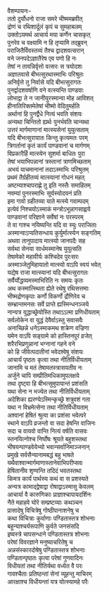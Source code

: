 वैशम्पायनः-  
ततो दुर्योधनो राजा समरे भीष्ममब्रवीत्  
द्रोणं च रथिशार्दूलं कृपं च सुमहाबलम्  
उक्तोऽयमर्थ आचार्य मया कर्णेन चासकृत्  
पुनरेव च वक्ष्यामि न हि तृप्यामि तद्ब्रुवन्  
पराजितैर्विवस्तव्यं तैश्च द्वादशवत्सरान्  
वने जनपदेऽज्ञातैरेष एव पणो हि नः  
तेषां न तावन्निर्वृत्तो वत्सरः स त्रयोदशः  
अज्ञातवासे बीभत्सुरथास्माभिः परिश्रुतः  
अनिर्वृत्ते तु निर्वासे यदि बीभत्सुरागतः  
पुनर्द्वादशवर्षाणि वने वत्स्यन्ति पाण्डवाः  
लोभाद्वा ते न जानीयुरस्मान्वा मोह आविशत्  
हीनातिरिक्तमेतेषां भीष्मो वेदितुमर्हति  
अर्थानां हि पुनर्द्वैधे नित्यं भवति संशयः  
अन्यथा चिन्तितो ह्यर्थः पुनर्भवति चान्यथा  
उत्तरं मार्गमाणानां मात्स्यसेनां युयुत्सताम्  
यदि बीभत्सुरायातः किन्तु कृत्यमतः परम्  
त्रिगर्तानां कृतं कार्यं पाण्डवानां च मार्गणम्  
विप्रकारैर्हि मात्स्येन सुशर्मा बाधितः पुरा  
तेषां भयाभिपन्नानां त्रस्तानां त्राणमिच्छताम्  
अभयं याचमानानां तदाऽस्माभिः परिश्रुतम्  
प्रथमं तैर्ग्रहीतव्यं मात्स्यानां गोधनं महत्  
अष्टम्याश्चापराह्णे तु इति नस्तैः समाहितम्  
नवम्यां पुनरस्माभिः सूर्यस्योदयनं प्रति  
इमा गावो ग्रहीतव्या याते मत्स्ये गवाम्पदम्  
इत्येवं निश्चयोऽस्माकं मन्त्रोऽभून्नागसाह्वये  
पाण्डवानां परिज्ञाने सर्वेषां नः परस्परम्  
ते वा गाश्च नयिष्यन्ति यदि वा स्युः पराजिताः  
अस्मान्वाऽप्यतिसन्धाय कुर्युर्मात्स्येन सङ्गतिम्  
अथवा तानुपादाय मात्स्यो जानपदैः सह  
सर्वथा सेनया सार्धमस्मानेष युयुत्सति  
तेषामेको महावीर्यः कश्चिदेव पुरःसरः  
अस्माञ्जेतुमिहायातो मात्स्यो वाऽपि स्वयं भवेत्  
यद्येष राजा मात्स्यानां यदि बीभत्सुरागतः  
सर्वैर्योद्धव्यमस्माभिरिति नः समयः कृतः  
अथ कस्मात्स्थिता ह्येते रथेषु रथिसत्तमाः  
भीष्मद्रोणकृपाः कर्णो विकर्णो द्रौणिरेव च  
सम्भ्रान्तमनसः सर्वे प्राप्ते ह्यस्मिन्धनञ्जये  
नान्यत्र युद्धाच्छ्रेयोस्ति तथाऽऽत्मा प्रणिधीयताम्  
सर्वलोकेन वा युद्धं देवैर्वाऽस्तु सवासवैः  
अनाच्छिन्ने धनेऽस्माकमथ शक्रेण वज्रिणा  
यमेन वाऽपि सङ्ग्रामे को हास्तिनपुरं व्रजेत्  
शरैरभिप्रणुन्नानां भग्नानां गहने वने  
को हि जीवेत्पदातीनां भवेदश्वेषु संशयः  
आचार्यं पृष्ठतः कृत्वा तथा नीतिर्विधीयताम्  
जानामि च मतं तेषामतस्त्रासयतीव नः  
अर्जुने चापि सम्प्रीतिमधिकामुपलक्षये  
तथा दृष्ट्वा हि बीभत्सुमुपायान्तं प्रशंसति  
यथा सेना न भज्येत तथा नीतिर्विधीयताम्  
अदेशिका ह्यरण्येऽस्मिन्कृच्छ्रे शत्रुवशं गता  
यथा न विभ्रमेत्सेना तथा नीतिर्विधीयताम्  
अश्वानां हेषितं श्रुत्वा का प्रशंसा भवेत्परे  
स्थाने वाऽपि व्रजन्तो वा सदा हेषन्ति वाजिनः  
सदा च वायवो वान्ति नित्यं वर्षति वासवः  
स्तनयित्नोश्च निर्घोषः श्रूयते बहुशस्तथा  
भीषयन्पाण्डवेयेभ्यो भवान्सर्वानिमाञ्जनान्  
प्रमुखे सर्वसैन्यानामबद्धं बहु भाषते  
यथैवाश्वान्मार्गमाणास्तानेवाभिपरीप्सवः  
हेषितानीव शृण्वन्ति तदिदं भवतस्तथा  
किमत्र कार्यं पार्थस्य कथं वा स प्रशस्यते  
अन्यत्र कामाद्द्वेषाद्वा रोषाद्वाऽस्मासु केवलम्  
आचार्या वै कारुणिकाः प्राज्ञाश्चापायदर्शिनः  
नैते महाहवे घोरे सम्प्रष्टव्याः कथञ्चन  
प्रासादेषु विचित्रेषु गोष्ठीपानाशनेषु च  
कथा विचित्राः कुर्वाणाः पण्डितास्तत्र शोभनाः  
बहून्याश्चर्यरूपाणि कुर्वते जनसंसदि  
इष्वस्त्रे चापसन्धाने पण्डितास्तत्र शोभनाः  
परेषां विवरज्ञाने मनुष्याचरितेषु च  
अन्नसंस्कारदोषेषु पण्डितास्तत्र शोभनाः  
पण्डितान्पृष्ठतः कृत्वा परेषां गुणवादिनः  
विधीयतां तथा नीतिर्यथा वध्येत वै परः  
गावश्चैताः प्रतिष्ठन्तां सेनां व्यूहन्तु माचिरम्  
आरक्षाश्च विधीयन्तां यत्र योत्स्यामहे परैः  

